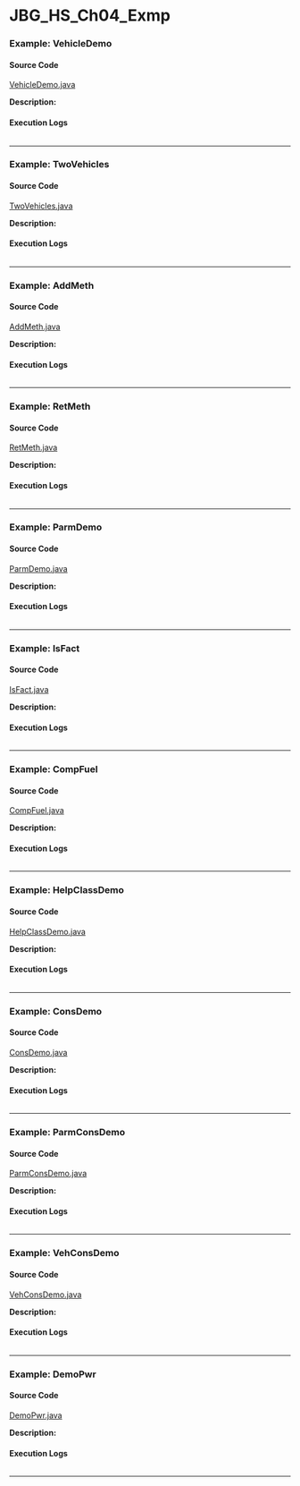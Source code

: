 # JBG_HS_Ch04_Exmp

### Example: VehicleDemo

#### Source Code
[VehicleDemo.java](./VehicleDemo.java)

**Description:** 

#### Execution Logs

```

```

---

### Example: TwoVehicles

#### Source Code
[TwoVehicles.java](./TwoVehicles.java)

**Description:** 

#### Execution Logs

```

```

---

### Example: AddMeth

#### Source Code
[AddMeth.java](./AddMeth.java)

**Description:** 

#### Execution Logs

```

```

---

### Example: RetMeth

#### Source Code
[RetMeth.java](./RetMeth.java)

**Description:** 

#### Execution Logs

```

```

---

### Example: ParmDemo

#### Source Code
[ParmDemo.java](./ParmDemo.java)

**Description:** 

#### Execution Logs

```

```

---

### Example: IsFact

#### Source Code
[IsFact.java](./IsFact.java)

**Description:** 

#### Execution Logs

```

```

---

### Example: CompFuel

#### Source Code
[CompFuel.java](./CompFuel.java)

**Description:** 

#### Execution Logs

```

```

---

### Example: HelpClassDemo

#### Source Code
[HelpClassDemo.java](./HelpClassDemo.java)

**Description:** 

#### Execution Logs

```

```

---

### Example: ConsDemo

#### Source Code
[ConsDemo.java](./ConsDemo.java)

**Description:** 

#### Execution Logs

```

```

---

### Example: ParmConsDemo

#### Source Code
[ParmConsDemo.java](./ParmConsDemo.java)

**Description:** 

#### Execution Logs

```

```

---

### Example: VehConsDemo

#### Source Code
[VehConsDemo.java](./VehConsDemo.java)

**Description:** 

#### Execution Logs

```

```

---

### Example: DemoPwr

#### Source Code
[DemoPwr.java](./DemoPwr.java)

**Description:** 

#### Execution Logs

```

```

---

